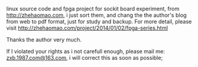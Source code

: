 
linux source code and fpga project for sockit board experiment, 
from http://zhehaomao.com, i just sort them, and chang the the 
author's blog from web to pdf format, just for study and backup.
For more detail, please visit 
http://zhehaomao.com/project/2014/01/02/fpga-series.html

Thanks the author very much.

If I violated your rights as i not carefull enough, please mail
me: zxb.1987.com@163.com, i will correct this as soon as possible;
